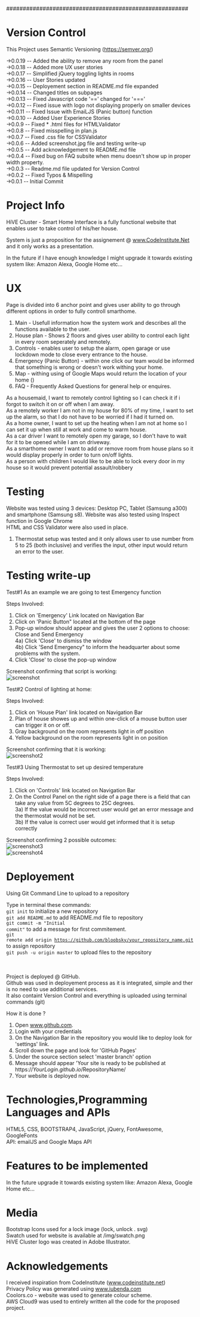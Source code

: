 #######################################################

# Version Control
This Project uses Semantic Versioning (https://semver.org/)<br>

->0.0.19 -- Added the ability to remove any room from the panel<br>
->0.0.18 -- Added more UX user stories<br>
->0.0.17 -- Simplified jQuery toggling lights in rooms<br>
->0.0.16 -- User Stories updated<br>
->0.0.15 -- Deployement section in README.md file expanded<br>
->0.0.14 -- Changed titles on subpages</br>
->0.0.13 -- Fixed Javascript code '==' changed for '==='<br>
->0.0.12 -- Fixed issue with logo not displaying properly on smaller devices<br>
->0.0.11 -- Fixed Issue with EmaiLJS (Panic button) function<br>
->0.0.10 -- Added User Experience Stories<br>
->0.0.9 -- Fixed * .html files for HTMLValidator<br>
->0.0.8 -- Fixed misspelling in plan.js<br>
->0.0.7 -- Fixed .css file for CSSValidator<br>
->0.0.6 -- Added screenshot.jpg file and testing write-up <br>
->0.0.5 -- Add acknowledgement to README.md file<br>
->0.0.4 -- Fixed bug on FAQ subsite when menu doesn't show up in proper width property.<br>
->0.0.3 -- Readme.md file updated for Version Control<br>
->0.0.2 -- Fixed Typos & Mispelling<br>
->0.0.1 -- Initial Commit<br>

# Project Info

HiVE Cluster - Smart Home Interface is a fully functional website that enables user to take control of his/her house.

System is just a proposition for the assignement @ www.CodeInstitute.Net and it only works as a presentation.

In the future if I have enough knowledge I might upgrade it towards existing system like: Amazon Alexa, Google Home etc...


# UX

Page is divided into 6 anchor point and gives user ability to go through different options in order to fully controll smarthome.

1) Main - Usefull information how the system work and describes all the functions available to the user.
2) House plan - Shows 2 floors and gives user ability to control each light in every room seperately and remotely.
3) Controls - enables user to setup the alarm, open garage or use lockdown mode to close every entrance to the house.
4) Emergency (Panic Button) - within one click our team would be informed that something is wrong or doesn't work withing your home.
5) Map - withing using of Google Maps would return the location of your home ()
6) FAQ - Frequently Asked Questions for general help or enquires.

As a housemaid, I want to remotely control lighting so I can check it if i forgot to switch it on or off when I am away.<br>
As a remotely worker I am not in my house for 80% of my time, I want to set up the alarm, so that I do not have to be worried if I had it turned on.<br>
As a home owner, I want to set up the heating when I am not at home so I can set it up when still at work and come to warm house.<br>
As a car driver I want to remotely open my garage, so I don't have to wait for it to be opened while I am on driveway.<br>
As a smarthome owner I want to add or remove room from house plans so it would display properly in order to turn on/off lights.<br>
As a person with children I would like to be able to lock every door in my house so it would prevent potential assault/robbery<br>



# Testing

Website was tested using 3 devices: Desktop PC, Tablet (Samsung a300) and smartphone (Samsung s8). Website was also tested using Inspect function in Google Chrome<br/>
HTML and CSS Validator were also used in place.

1) Thermostat setup was tested and it only allows user to use number from 5 to 25 (both inclusive) and verifies the input, other input would return an error to the user.

# Testing write-up

Test#1 As an example we are going to test Emergency function<br>

Steps Involved:<br>

1) Click on 'Emergency' Link located on Navigation Bar<br>
2) Click on 'Panic Button" located at the bottom of the page<br>
3) Pop-up window should appear and gives the user 2 options to choose: Close and Send Emergency<br>
4a) Click 'Close' to dismiss the window<br>
4b) Click 'Send Emergency" to inform the headquarter about some problems with the system.<br>
5) Click 'Close' to close the pop-up window<br>

Screenshot confirming that script is working:<br>
<img src="img/screenshot.jpg" alt="screenshot">

Test#2 Control of lighting at home:<br>

Steps Involved:<br>

1) Click on 'House Plan' link located on Navigation Bar<br>
2) Plan of house showes up and within one-click of a mouse button user can trigger it on or off.<br>
3) Gray background on the room represents light in off position<br>
4) Yellow background on the room represents light in on position<br>

Screenshot confirming that it is working:<br>
<img src="img/screenshot2.jpg" alt="screenshot2"><br>

Test#3 Using Thermostat to set up desired temperature<br>

Steps Involved:<br>

1) Click on 'Controls' link located on Navigation Bar<br>
2) On the Control Panel on the right side of a page there is a field that can take any value from 5C degrees to 25C degrees.<br>
3a) If the value would be incorrect user would get an error message and the thermostat would not be set.<br>
3b) If the value is correct user would get informed that it is setup correctly<br>


Screenshot confirming 2 possible outcomes:<br>
<img src="img/screenshot3.jpg" alt="screenshot3"><br>
<img src="img/screenshot4.jpg" alt="screenshot4"><br>




# Deployement

Using Git Command Line to upload to a repository<br>

Type in terminal these commands:<br>
<code>git init</code> to initialize a new repository<br>
<code>git add README.md</code> to add README.md file to repository<br>
<code>git commit -m "Initial commit"</code> to add a message for first commitement.<br>
<code>git remote add origin https://github.com/bloobsky/your_repository_name.git</code> to assign repository</br>
<code>git push -u origin master</code> to upload files to the repository<br>
<br><br>

Project is deployed @ GitHub. <br/>
Github was used in deployement process as it is integrated, simple and ther is no need to use additional services.<br/>
It also containt Version Control and everything is uploaded using terminal commands (git)<br/>

How it is done ? <br>

1) Open www.github.com. <br>
2) Login with your credentials <br>
3) On the Navigation Bar in the repository you would like to deploy look for 'settings' link. <br>
4) Scroll down the page and look for 'GitHub Pages'<br>
5) Under the source section select 'master branch' option<br>
6) Message should appear 'Your site is ready to be published at https://$YourLogin.github.io/$RepositoryName/<br>
7) Your website is deployed now.<br>

# Technologies,Programming Languages and APIs

HTML5, CSS, BOOTSTRAP4, JavaScript, jQuery, FontAwesome, GoogleFonts<br>
API: emailJS and Google Maps API

# Features to be implemented

In the future upgrade it towards existing system like: Amazon Alexa, Google Home etc...


# Media

Bootstrap Icons used for a lock image (lock, unlock . svg)<br>
Swatch used for website is available at /img/swatch.png<br>
HiVE Cluster logo was created in Adobe Illustrator. <br>

# Acknowledgements

I received inspiration from CodeInstitute (www.codeinstitute.net)<br/>
Privacy Policy was generated using www.iubenda.com<br/>
Coolors.co - website was used to generate colour scheme.<br/>
AWS Cloud9 was used to entirely written all the code for the proposed project.



